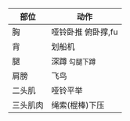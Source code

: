 |部位|动作|
|---|---|
| 胸 | 哑铃卧推 俯卧撑,fu|
| 背 |  划船机|
| 腿 | 深蹲 `勾腿下蹲`|
| 肩膀 | 飞鸟
| 二头肌 | 哑铃平举
| 三头肌肉 | 绳索(棍棒)下压
